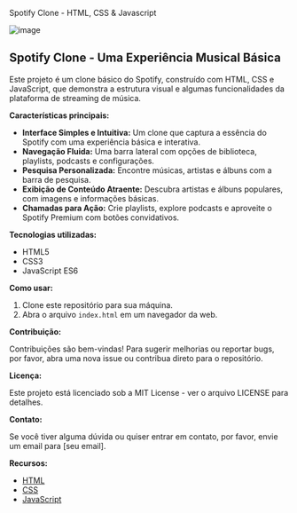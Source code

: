 Spotify Clone - HTML, CSS & Javascript

![image](https://github.com/user-attachments/assets/ecc24626-add2-4423-b479-f33db6bb563c)

## Spotify Clone - Uma Experiência Musical Básica

Este projeto é um clone básico do Spotify, construído com HTML, CSS e JavaScript, que demonstra a estrutura visual e algumas funcionalidades da plataforma de streaming de música.

**Características principais:**

- **Interface Simples e Intuitiva:**  Um clone que captura a essência do Spotify com uma experiência básica e interativa.
- **Navegação Fluida:** Uma barra lateral com opções de biblioteca, playlists, podcasts e configurações.
- **Pesquisa Personalizada:** Encontre músicas, artistas e álbuns com a barra de pesquisa.
- **Exibição de Conteúdo Atraente:** Descubra artistas e álbuns populares, com imagens e informações básicas.
- **Chamadas para Ação:** Crie playlists, explore podcasts e aproveite o Spotify Premium com botões convidativos.

**Tecnologias utilizadas:**

- HTML5
- CSS3
- JavaScript ES6

**Como usar:**

1. Clone este repositório para sua máquina.
2. Abra o arquivo `index.html` em um navegador da web.

**Contribuição:**

Contribuições são bem-vindas! Para sugerir melhorias ou reportar bugs, por favor, abra uma nova issue ou contribua direto para o repositório.

**Licença:**

Este projeto está licenciado sob a MIT License - ver o arquivo LICENSE para detalhes.

**Contato:**

Se você tiver alguma dúvida ou quiser entrar em contato, por favor, envie um email para [seu email].

**Recursos:**

- [HTML](https://developer.mozilla.org/pt-BR/docs/Web/HTML)
- [CSS](https://developer.mozilla.org/pt-BR/docs/Web/CSS)
- [JavaScript](https://developer.mozilla.org/pt-BR/docs/Web/JavaScript)
